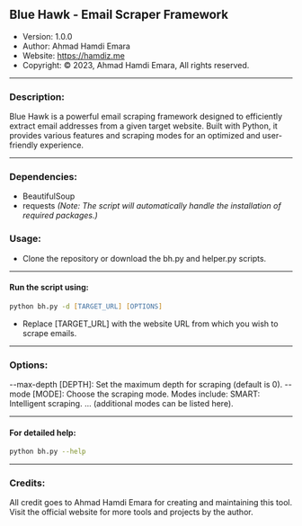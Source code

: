 ## Blue Hawk - Email Scraper Framework

- Version: 1.0.0
- Author: Ahmad Hamdi Emara
- Website: https://hamdiz.me
- Copyright: © 2023, Ahmad Hamdi Emara, All rights reserved.
  
---

### Description:
Blue Hawk is a powerful email scraping framework designed to efficiently extract email addresses from a given target website. Built with Python, it provides various features and scraping modes for an optimized and user-friendly experience.

---

### Dependencies:
- BeautifulSoup
- requests
*(Note: The script will automatically handle the installation of required packages.)*

### Usage:
- Clone the repository or download the bh.py and helper.py scripts.

---

#### Run the script using:
```zsh
python bh.py -d [TARGET_URL] [OPTIONS]
```
- Replace [TARGET_URL] with the website URL from which you wish to scrape emails.

---

### Options:

--max-depth [DEPTH]: Set the maximum depth for scraping (default is 0).
--mode [MODE]: Choose the scraping mode. Modes include:
SMART: Intelligent scraping.
... (additional modes can be listed here).

---

#### For detailed help:

```zsh
python bh.py --help
```

---

### Credits:
All credit goes to Ahmad Hamdi Emara for creating and maintaining this tool. Visit the official website for more tools and projects by the author.

